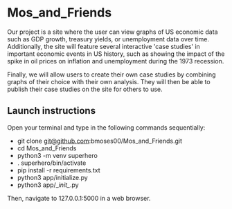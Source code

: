 # Mos_and_Friends

Our project is a site where the user can view graphs of US economic data
such as GDP growth, treasury yields, or unemployment data over time.
Additionally, the site will feature several interactive 'case studies' in
important economic events in US history, such as showing the impact of the
spike in oil prices on inflation and unemployment during the 1973 recession.

Finally, we will allow users to create their own case studies by combining
graphs of their choice with their own analysis. They will then be able to
publish their case studies on the site for others to use.

## Launch instructions
Open your terminal and type in the following commands sequentially:

* git clone git@github.com:bmoses00/Mos_and_Friends.git
* cd Mos_and_Friends
* python3 -m venv superhero
* . superhero/bin/activate
* pip install -r requirements.txt
* python3 app/initialize.py
* python3 app/\__init\__.py

Then, navigate to 127.0.0.1:5000 in a web browser. 
